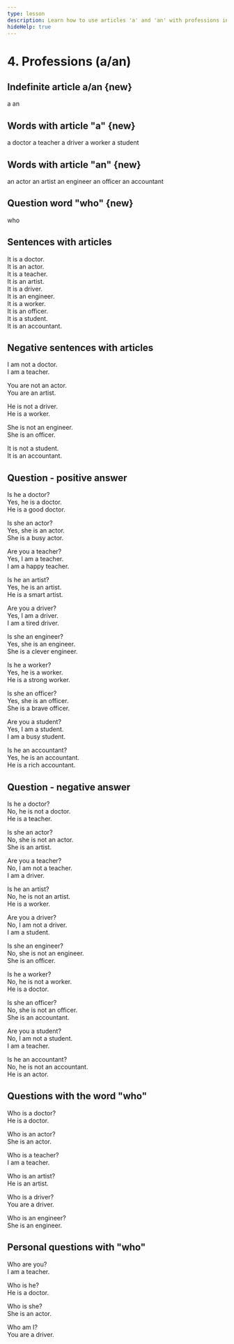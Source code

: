 ```yaml
---
type: lesson
description: Learn how to use articles 'a' and 'an' with professions in English, plus useful vocabulary for talking about jobs and occupations
hideHelp: true
---
```


# 4. Professions (a/an)

## Indefinite article a/an {new}

a
an

## Words with article "a" {new}

a doctor
a teacher
a driver
a worker
a student

## Words with article "an" {new}

an actor
an artist
an engineer
an officer
an accountant

## Question word "who" {new}

who

## Sentences with articles

It is a doctor.  
It is an actor.  
It is a teacher.  
It is an artist.  
It is a driver.  
It is an engineer.  
It is a worker.  
It is an officer.  
It is a student.  
It is an accountant.

## Negative sentences with articles

I am not a doctor.  
I am a teacher.

You are not an actor.  
You are an artist.

He is not a driver.  
He is a worker.

She is not an engineer.  
She is an officer.

It is not a student.  
It is an accountant.

## Question - positive answer

Is he a doctor?  
Yes, he is a doctor.  
He is a good doctor.

Is she an actor?  
Yes, she is an actor.  
She is a busy actor.

Are you a teacher?  
Yes, I am a teacher.  
I am a happy teacher.

Is he an artist?  
Yes, he is an artist.  
He is a smart artist.

Are you a driver?  
Yes, I am a driver.  
I am a tired driver.

Is she an engineer?  
Yes, she is an engineer.  
She is a clever engineer.

Is he a worker?  
Yes, he is a worker.  
He is a strong worker.

Is she an officer?  
Yes, she is an officer.  
She is a brave officer.

Are you a student?  
Yes, I am a student.  
I am a busy student.

Is he an accountant?  
Yes, he is an accountant.  
He is a rich accountant.

## Question - negative answer

Is he a doctor?  
No, he is not a doctor.  
He is a teacher.

Is she an actor?  
No, she is not an actor.  
She is an artist.

Are you a teacher?  
No, I am not a teacher.  
I am a driver.

Is he an artist?  
No, he is not an artist.  
He is a worker.

Are you a driver?  
No, I am not a driver.  
I am a student.

Is she an engineer?  
No, she is not an engineer.  
She is an officer.

Is he a worker?  
No, he is not a worker.  
He is a doctor.

Is she an officer?  
No, she is not an officer.  
She is an accountant.

Are you a student?  
No, I am not a student.  
I am a teacher.

Is he an accountant?  
No, he is not an accountant.  
He is an actor.

## Questions with the word "who"

Who is a doctor?  
He is a doctor.

Who is an actor?  
She is an actor.

Who is a teacher?  
I am a teacher.

Who is an artist?  
He is an artist.

Who is a driver?  
You are a driver.

Who is an engineer?  
She is an engineer.

## Personal questions with "who"

Who are you?  
I am a teacher.

Who is he?  
He is a doctor.

Who is she?  
She is an actor.

Who am I?  
You are a driver.
